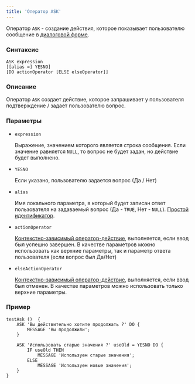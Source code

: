 ```yaml
---
title: 'Оператор ASK'
---
```


Оператор `ASK` - создание действия, которое показывает пользователю сообщение в [диалоговой форме](Show_message_MESSAGE_ASK.md#dialog).

### Синтаксис

    ASK expression 
    [[alias =] YESNO]
    [DO actionOperator [ELSE elseOperator]]

### Описание

Оператор `ASK` создает действие, которое запрашивает у пользователя подтверждение / задает пользователю вопрос.

### Параметры

- `expression`

    Выражение, значением которого является строка сообщения. Если значение равняется `NULL`, то вопрос не будет задан, но действие будет выполнено.

- `YESNO`

    Если указано, пользователю задается вопрос (Да / Нет)

- `alias`

    Имя локального параметра, в который будет записан ответ пользователя на задаваемый вопрос (Да - `TRUE`, Нет - `NULL`). [Простой идентификатор](IDs.md#id).

- `actionOperator`

    [Контекстно-зависимый оператор-действие](Action_operators.md), выполняется, если ввод был успешно завершен. В качестве параметров можно использовать как верхние параметры, так и параметр ответа пользователя (если вопрос был Да/Нет)

- `elseActionOperator`

    [Контекстно-зависимый оператор-действие](Action_operators.md), выполняется, если ввод был отменен. В качестве параметров можно использовать только верхние параметры.

### Пример

```lsf
testAsk ()  {
    ASK 'Вы действительно хотите продолжать ?' DO {
        MESSAGE 'Вы продолжили';
    }

    ASK 'Использовать старые значения ?' useOld = YESNO DO {
        IF useOld THEN
            MESSAGE 'Используем старые значения';
        ELSE
            MESSAGE 'Используем новые значения';
    }
}
```
